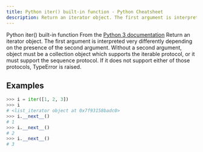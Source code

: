 ```yaml
---
title: Python iter() built-in function - Python Cheatsheet
description: Return an iterator object. The first argument is interpreted very differently depending on the presence of the second argument. Without a second argument, object must be a collection object which supports the iterable protocol, or it must support the sequence protocol. If it does not support either of those protocols, TypeError is raised.
---
```


<base-title :title="frontmatter.title" :description="frontmatter.description">
Python iter() built-in function
</base-title>

<base-disclaimer>
  <base-disclaimer-title>
    From the <a target="_blank" href="https://docs.python.org/3/library/functions.html#iter">Python 3 documentation</a>
  </base-disclaimer-title>
  <base-disclaimer-content>
   Return an iterator object. The first argument is interpreted very differently depending on the presence of the second argument. Without a second argument, object must be a collection object which supports the iterable protocol, or it must support the sequence protocol. If it does not support either of those protocols, TypeError is raised.
  </base-disclaimer-content>
</base-disclaimer>

## Examples

```python
>>> i = iter([1, 2, 3])
>>> i
# <list_iterator object at 0x7f93158badc0>
>>> i.__next__()
# 1
>>> i.__next__()
# 2
>>> i.__next__()
# 3
```

<!-- remove this tag to start editing this page -->
<empty-section />
<!-- remove this tag to start editing this page -->
